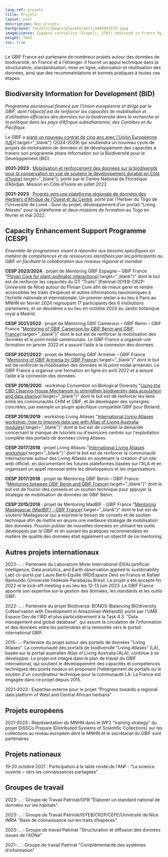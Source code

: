 ```yaml
---
lang-ref: projets
title: Projets
layout: post
description: Nos projets
background: /assets/images/placeholders/3466083575.jpeg
imageLicense: Zygaena carniolica (Scopoli, 1763) observed in France by Christoph Moning (licensed under http://creativecommons.org/licenses/by/4.0/)
height: 70vh
toc: true
---
```


Le GBIF France est partenaire de nombreux projets autour des données de biodiversité, en France et à l'étranger. Il fournit un appui technique dans la structuration, standardisation, mise en ligne, valorisation et réutilisation des données, ainsi que des recommandations et bonnes pratiques à toutes ces étapes.

## Biodiversity Information for Development (BID)
_Programme pluriannuel financé par l’Union européenne et dirigé par le GBIF, dont l’objectif est de renforcer les capacités de mobilisation et d’utilisation efficaces des données sur la biodiversité dans la recherche et la politique dans les pays d’Afrique subsaharienne, des Caraïbes et du Pacifique._


Le GBIF a [signé un nouveau contrat de cinq ans avec l'Union Européenne (UE)](https://www.gbif.org/fr/news/4qE7yWIQqUkyGMYVD7Yr4C/lue-renouvelle-le-financement-du-programme-dinformation-sur-la-biodiversite-pour-le-developpement){:target="_blank"} (2024-2029) qui soutiendra un nouveau cycle de projets de mobilisation de données et de développement des capacités à travers son programme phare Information sur la Biodiversité pour le Développement (BID).

**2021-2023** : [Mobilisation et renforcement des données sur la biodiversité pour la conservation en vue de soutenir le développement durable en Côte d'Ivoire](https://www.gbif.org/project/BID-AF2020-128-NAC/mobilization-and-strengthening-of-biodiversity-data-supporting-sustainable-development-in-cote-divoire){:target="_blank"}, porté par le Centre National de Floristique d’Abidjan. Mission en Côte d’Ivoire en juillet 2022

**2021-2023** : [Progrès vers une plateforme régionale de données des Herbiers d'Afrique de l'Ouest et du Centre](https://www.gbif.org/project/BID-AF2020-040-REG/progress-towards-a-regional-data-platform-of-west-and-central-african-herbaria), porté par l’Herbier du Togo de l’Université de Lomé : Suivi du projet, développement d’un portail "Living Atlases" pour la plateforme et deux missions de formation au Togo en février et mai 2022.



## Capacity Enhancement Support Programme (CESP)
_Ensemble de programmes visant à répondre aux besoins spécifiques en matière de compétences et de ressources identifiées par les participants au GBIF en facilitant la collaboration aux niveaux régional et mondial._

**CESP 2023/2024** : projet de Mentoring GBIF Espagne – GBIF France "[Plinian Core for plant-pollinator interactions](https://www.gbif.org/project/CESP2023-011/plinian-core-for-plant-pollinator-interactions){:target="_blank"}" dont le but est de renforcer les capacités du GT “Traits” (Patrinat-ISYEB-CR2P-Université de Nice) autour du Plinian Core afin de mieux gérer et rendre accessibles les traits d’espèces et autres informations taxonomiques à l’échelle nationale et internationale. Un premier atelier a eu lieu à Paris au MNHN en février 2024 regroupant 17 participants des 6 institutions partenaires, et un deuxième a eu lieu en octobre 2024 au Jardin botanique royal à Madrid.

**CESP 2021/2022** : projet de Mentoring GBIF Cameroun – GBIF Benin – GBIF France "[Mentoring of GBIF Cameroon by GBIF Benin and GBIF France](https://www.gbif.org/project/CESP2021-002/mentoring-of-gbif-cameroon-by-gbif-benin-and-gbif-france){:target="_blank"}" dont le but est de renforcer la mobilisation des données et le point nodal camerounais. Le GBIF France a organisé une formation en janvier 2022 et a assuré l’aide à la connexion des données.

**CESP 2021/2022** : projet de Mentoring GBIF Arménie – GBIF France "[Mentoring of GBIF Armenia by GBIF France](https://www.gbif.org/project/CESP2021-010/mentoring-of-gbif-armenia-by-gbif-france){:target="_blank"}" dont le but est de renforcer la mobilisation des données et le point nodal arménien. Le GBIF France a organisé une formation en ligne en avril 2022 et a assuré l’aide à la connexion des données.

**CESP 2019/2020** : workshop Convention on Biological Diversity "[Using the CBD Clearing-House Mechanism to strengthen biodiversity data acquisition and data sharing](https://www.gbif.org/project/79ZRBGx5dNXYpR2ijHKebK/using-the-cbd-clearing-house-mechanism-to-strengthen-biodiversity-data-acquisition-and-data-sharing){:target="_blank"}" dont le but est de renforcer les liens entre les communautés CHM et GBIF, et de développer des synergies concrètes, par exemple un plugin spécifique compatible GBIF pour Bioland.

**CESP 2018/2019** : workshop Living Atlases "[International Living Atlases workshop: how to improve data use with Atlas of Living Australia modules](https://www.gbif.org/project/6AxerPwlnacq6S28iK0Gki/international-living-atlases-workshop-how-to-improve-data-use-with-atlas-of-living-australia-modules){:target="_blank"}" dont le but est de combler la demande concernant le manque de tutoriels ou d'exercices centrés sur l'exploitation complète des portails de données Living Atlases.

**CESP 2017/2018** : projet Living Atlases "[International Living Atlases workshop](https://www.gbif.org/project/83337/international-living-atlases-workshop){:target="_blank"}" dont le but est de renforcer la communauté internationale autour des Living Atlases en soutenant la création d'un site web officiel, en documentant les futures plateformes basées sur l'ALA et en organisant un appel mensuel entre les développeurs et les organisateurs.

**CESP 2017/2018** : projet de Mentoring GBIF Benin – GBIF France "[Mentoring between GBIF Benin and GBIF France](https://www.gbif.org/project/83340/mentoring-between-gbif-benin-and-gbif-france){:target="_blank"}" dont le but est de fournir des conseils et un soutien technique pour appuyer la stratégie de mobilisation de données de GBIF Bénin. 

**CESP 2015/2016** : projet de Mentoring MadBIF - GBIF France "[Mentoring Madagascar (MadBIF) - GBIF France](https://www.gbif.org/project/82213/mentoring-madagascar-madbif-gbif-france){:target="_blank"}" dont le but est de soutenir Madagascar qui a exprimé le besoin de conseils et de soutien technique afin de mettre en œuvre une meilleure stratégie de mobilisation des données. Pouvoir publier de nouvelles données en utilisant les outils développés par le GBIF et en suivant les pratiques recommendées en matière de qualité des données était également un objectif de ce mentoring. 

## Autres projets internationaux

2022-... : Partenaire du Laboratoire Mixte International IDEAL(artificial Intelligence, Data analytics, and Earth observation applied to sustAinability Lab) co-porté par Laure Berti-Equille (IRD/Espace Dev) en France et Rafael Raimundo (Université Fédérale Paraiba)au Brésil. Le projet a été accepté fin 2022 et le kick-off meeting a eu lieu les 12-13 juin 2023. Le GBIF France apporte son expertise sur la gestion des données, les standards et les outils GBIF. 

2022-... : Partenaire du projet Biodiversa: BONDS (Balancing BiOdiversity CoNservation with Development in Amazonian WetlandS) porté par l’UMR Espace Dev de l’IRD et plus particulièrement à la Task 4.3. "Data management and global database", qui assure la circulation de l’information et des données entre les partenaires et la remontée vers le portail international GBIF.

2015-...: Partenaire du projet autour des portails de données "Living Atlases". La communauté des portails de biodiversité "Living Atlases" (LA), basée sur le portail australien Atlas of Living Australia (ALA), continue à se développer. Le projet est intégré dans le plan de travail du GBIF international, qui soutient le développement des capacités et compétences techniques des points nodaux en proposant l’hébergement de portails ou le soutien d'un coordinateur technique pour la communauté LA. La France est engagée dans ce projet depuis 2015.

2021-2023 : Expertise externe pour le projet "Progress towards a regional data platform of West and Central African herbaria".
 


## Projets européens

2021-2023 : Représentation du MNHN dans le WP2 "training strategy" du projet DiSSCo Prepare (Distributed Systems of Scientific Collections) sur les collections au niveau européen dont le MNHN et le secrétariat du GBIF sont partenaires


## Projets nationaux

19-20 octobre 2021 : Participation à la table ronde de l'ANF : "La science ouverte – vers les connaissances partagées"

## Groupes de travail

2023-... : Groupe de Travail Patrinat/OFB "Élaborer un standard national de données sur les habitats".

2023-... : Groupe de Travail Patrinat/ISYEB/CR2P/CEFE/Université de Nice INRIA "Base de connaissance sur les traits d’espèces".

2023-... : Groupe de travail Patrinat "Structuration et diffusion des données issues de l'ADNe"

2021-... :  Groupe de travail Patrinat "Complémentarité des systèmes d’information" 


